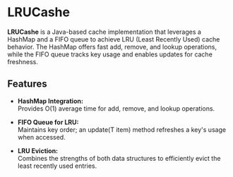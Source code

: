 # LRUCashe

**LRUCashe** is a Java-based cache implementation that leverages a HashMap and a FIFO queue to achieve LRU (Least Recently Used) cache behavior. The HashMap offers fast add, remove, and lookup operations, while the FIFO queue tracks key usage and enables updates for cache freshness.

## Features

- **HashMap Integration:**  
  Provides O(1) average time for add, remove, and lookup operations.
  
- **FIFO Queue for LRU:**  
  Maintains key order; an update(T item) method refreshes a key's usage when accessed.
  
- **LRU Eviction:**  
  Combines the strengths of both data structures to efficiently evict the least recently used entries.
